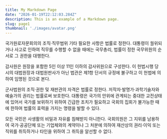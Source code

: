 ```yaml
---
title: My Markdown Page
date: "2026-01-19T22:12:03.284Z"
description: This is an example of a Markdown page.
slug: page1
thumbnail: './images/avatar.png'
---
```


국가원로자문회의의 조직·직무범위 기타 필요한 사항은 법률로 정한다. 대통령이 궐위되거나 사고로 인하여 직무를 수행할 수 없을 때에는 국무총리, 법률이 정한 국무위원의 순서로 그 권한을 대행한다.

감사원은 원장을 포함한 5인 이상 11인 이하의 감사위원으로 구성한다. 이 헌법시행 당시의 대법원장과 대법원판사가 아닌 법관은 제1항 단서의 규정에 불구하고 이 헌법에 의하여 임명된 것으로 본다.

군사법원의 조직·권한 및 재판관의 자격은 법률로 정한다. 저작자·발명가·과학기술자와 예술가의 권리는 법률로써 보호한다. 대통령은 국가의 안위에 관계되는 중대한 교전상태에 있어서 국가를 보위하기 위하여 긴급한 조치가 필요하고 국회의 집회가 불가능한 때에 한하여 법률의 효력을 가지는 명령을 발할 수 있다.

모든 국민은 사생활의 비밀과 자유를 침해받지 아니한다. 국회의원은 그 지위를 남용하여 국가·공공단체 또는 기업체와의 계약이나 그 처분에 의하여 재산상의 권리·이익 또는 직위를 취득하거나 타인을 위하여 그 취득을 알선할 수 없다.